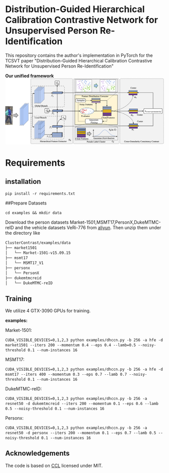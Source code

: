 # Distribution-Guided Hierarchical Calibration Contrastive Network for Unsupervised Person Re-Identification

This repository contains the author's implementation in PyTorch for the TCSVT paper "Distribution-Guided Hierarchical Calibration Contrastive Network for Unsupervised Person Re-Identification"

**Our unified framework**
![framework](doc/framework.png)

# Requirements
## installation

```shell
pip install -r requirements.txt
```

##Prepare Datasets

```shell
cd examples && mkdir data
```
Download the person datasets Market-1501,MSMT17,PersonX,DukeMTMC-reID and the vehicle datasets VeRi-776 from [aliyun](https://virutalbuy-public.oss-cn-hangzhou.aliyuncs.com/share/data.zip).
Then unzip them under the directory like

```
ClusterContrast/examples/data
├── market1501
│   └── Market-1501-v15.09.15
├── msmt17
│   └── MSMT17_V1
├── personx
│   └── PersonX
├── dukemtmcreid
│   └── DukeMTMC-reID
```

## Training

We utilize 4 GTX-3090 GPUs for training. 

**examples:**

Market-1501:
```shell
CUDA_VISIBLE_DEVICES=0,1,2,3 python examples/dhccn.py -b 256 -a hfe -d market1501 --iters 200 --momentum 0.4 --eps 0.4 --lamb=0.5 --noisy-threshold 0.1 --num-instances 16
```

MSMT17:
```shell
CUDA_VISIBLE_DEVICES=0,1,2,3 python examples/dhccn.py -b 256 -a hfe -d msmt17 --iters 400 --momentum 0.3 --eps 0.7 --lamb 0.7 --noisy-threshold 0.1 --num-instances 16
```

DukeMTMC-reID:

```shell
CUDA_VISIBLE_DEVICES=0,1,2,3 python examples/dhccn.py -b 256 -a resnet50 -d dukemtmcreid --iters 200 --momentum 0.1 --eps 0.6 --lamb 0.5 --noisy-threshold 0.1 --num-instances 16
```
Personx:

```shell
CUDA_VISIBLE_DEVICES=0,1,2,3 python examples/dhccn.py -b 256 -a resnet50 -d personx --iters 200 --momentum 0.1 --eps 0.7 --lamb 0.5 --noisy-threshold 0.1 --num-instances 16
```


## Acknowledgements
The code is based on [CCL](https://github.com/alibaba/cluster-contrast-reid) licensed under MIT.
